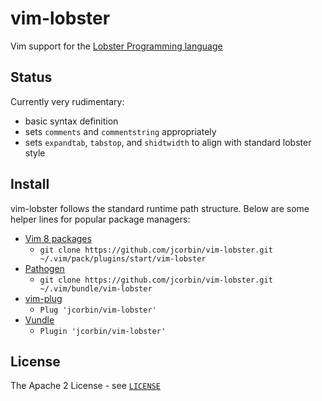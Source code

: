 # vim-lobster

Vim support for the [Lobster Programming language](http://strlen.com/lobster)

## Status

Currently very rudimentary:

- basic syntax definition
- sets `comments` and `commentstring` appropriately
- sets `expandtab`, `tabstop`, and `shidtwidth` to align with standard lobster style

## Install

vim-lobster follows the standard runtime path structure. Below are some helper
lines for popular package managers:

- [Vim 8 packages](http://vimhelp.appspot.com/repeat.txt.html#packages)
  - `git clone https://github.com/jcorbin/vim-lobster.git ~/.vim/pack/plugins/start/vim-lobster`
- [Pathogen](https://github.com/tpope/vim-pathogen)
  - `git clone https://github.com/jcorbin/vim-lobster.git ~/.vim/bundle/vim-lobster`
- [vim-plug](https://github.com/junegunn/vim-plug)
  - `Plug 'jcorbin/vim-lobster'`
- [Vundle](https://github.com/VundleVim/Vundle.vim)
  - `Plugin 'jcorbin/vim-lobster'`

## License

The Apache 2 License - see [`LICENSE`](LICENSE)
